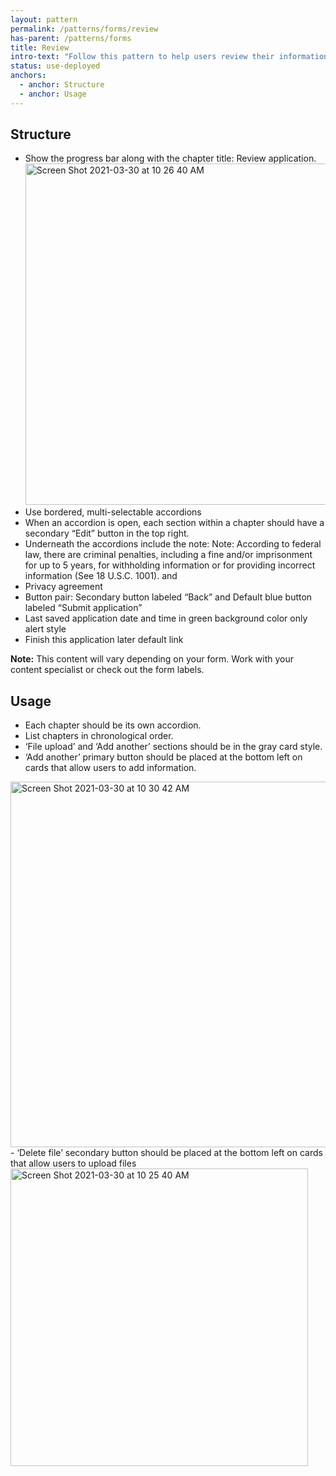 ```yaml
---
layout: pattern
permalink: /patterns/forms/review
has-parent: /patterns/forms
title: Review
intro-text: "Follow this pattern to help users review their information before submitting the form."
status: use-deployed
anchors:
  - anchor: Structure
  - anchor: Usage
---
```


## Structure

- Show the progress bar along with the chapter title: Review application.<img width="546" alt="Screen Shot 2021-03-30 at 10 26 40 AM" src="https://user-images.githubusercontent.com/72398073/113917545-53724200-97af-11eb-8c9f-b22e9d2db0bf.png">
- Use bordered, multi-selectable accordions
- When an accordion is open, each section within a chapter should have a secondary “Edit” button in the top right.
- Underneath the accordions include the note:
Note: According to federal law, there are criminal penalties, including a fine and/or imprisonment for up to 5 years, for withholding information or for providing incorrect information (See 18 U.S.C. 1001).
and
-  Privacy agreement 
- Button pair: Secondary button labeled “Back” and Default blue button labeled “Submit application”
- Last saved application date and time in green background color only alert style
- Finish this application later default link 

**Note:** This content will vary depending on your form. Work with your content specialist or check out the form labels. 

## Usage

- Each chapter should be its own accordion.
- List chapters in chronological order.
- ‘File upload’ and ‘Add another’ sections should be in the gray card style.
- ‘Add another’ primary button should be placed at the bottom left on cards that allow users to add information.
<img width="585" alt="Screen Shot 2021-03-30 at 10 30 42 AM" src="https://user-images.githubusercontent.com/72398073/113917840-ba8ff680-97af-11eb-8ed2-0e565647df39.png">
- ‘Delete file’ secondary button should be placed at the bottom left on cards that allow users to upload files

<img width="476" alt="Screen Shot 2021-03-30 at 10 25 40 AM" src="https://user-images.githubusercontent.com/72398073/113917959-e3b08700-97af-11eb-8a3d-0b1a3983267a.png">

